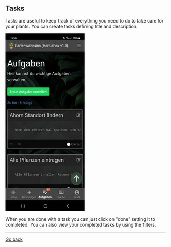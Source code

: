 ## Tasks

Tasks are useful to keep track of everything you need to do to take care for your plants.
You can create tasks defining title and description. 

<img src="gfx/Screenshot_20231006_103906_HortusFox.jpg" alt="screenshot" width="250"/>

When you are done with a task you can just click on "done" setting it to completed.
You can also view your completed tasks by using the filters.

<p><hr/></p>

[Go back](index.md)